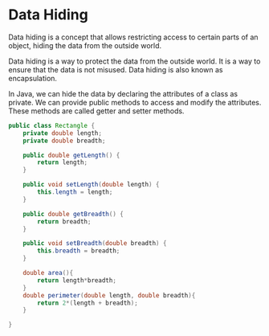 # Data Hiding

Data hiding is a concept that allows restricting access to certain parts of an object, hiding the data from the outside world.

Data hiding is a way to protect the data from the outside world. It is a way to ensure that the data is not misused. Data hiding is also known as encapsulation.

In Java, we can hide the data by declaring the attributes of a class as private. We can provide public methods to access and modify the attributes. These methods are called getter and setter methods.

```java
public class Rectangle {
    private double length;
    private double breadth;

    public double getLength() {
        return length;
    }

    public void setLength(double length) {
        this.length = length;
    }

    public double getBreadth() {
        return breadth;
    }

    public void setBreadth(double breadth) {
        this.breadth = breadth;
    }

    double area(){
        return length*breadth;
    }
    double perimeter(double length, double breadth){
        return 2*(length + breadth);
    }

}
```
